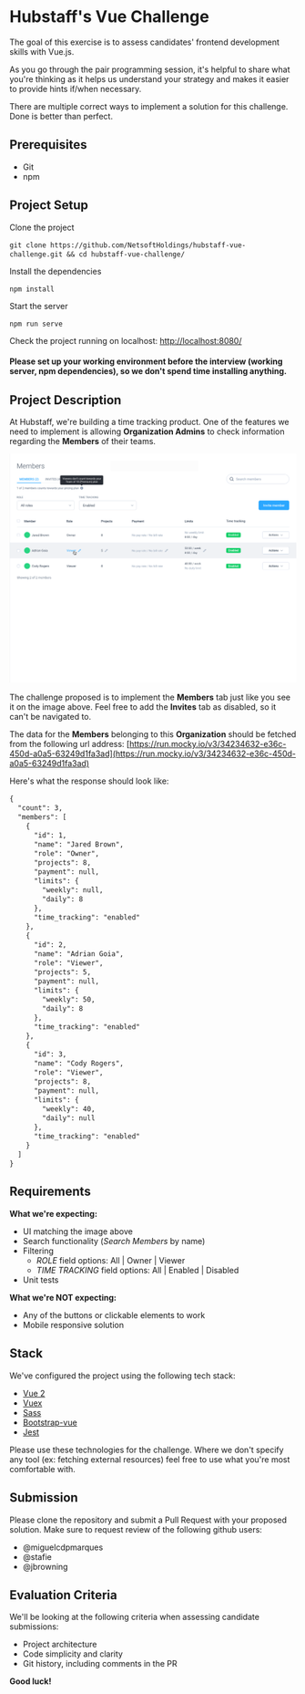 # Hubstaff's Vue Challenge
The goal of this exercise is to assess candidates' frontend development skills with Vue.js. 

As you go through the pair programming session, it's helpful to share what you're thinking as it helps us understand your strategy and makes it easier to provide hints if/when necessary.

There are multiple correct ways to implement a solution for this challenge. Done is better than perfect.

## Prerequisites
- Git
- npm

## Project Setup
Clone the project
```
git clone https://github.com/NetsoftHoldings/hubstaff-vue-challenge.git && cd hubstaff-vue-challenge/
```

Install the dependencies
```
npm install
```

Start the server
```
npm run serve
```

Check the project running on localhost: 
[http://localhost:8080/](http://localhost:8080/)

#### Please set up your working environment before the interview (working server, npm dependencies), so we don't spend time installing anything.

## Project Description
At Hubstaff, we're building a time tracking product. One of the features we need to implement is allowing **Organization Admins** to check information regarding the **Members** of their teams. 

![Members Screenshot](./src/assets/img/members-screen.png)

The challenge proposed is to implement the **Members** tab just like you see it on the image above. Feel free to add the **Invites** tab as disabled, so it can't be navigated to.

The data for the **Members** belonging to this **Organization** should be fetched from the following url address:
[https://run.mocky.io/v3/34234632-e36c-450d-a0a5-63249d1fa3ad](https://run.mocky.io/v3/34234632-e36c-450d-a0a5-63249d1fa3ad)

Here's what the response should look like:
```
{
  "count": 3,
  "members": [
    {
      "id": 1,
      "name": "Jared Brown",
      "role": "Owner",
      "projects": 8,
      "payment": null,
      "limits": {
        "weekly": null,
        "daily": 8
      },
      "time_tracking": "enabled"
    },
    {
      "id": 2,
      "name": "Adrian Goia",
      "role": "Viewer",
      "projects": 5,
      "payment": null,
      "limits": {
        "weekly": 50,
        "daily": 8
      },
      "time_tracking": "enabled"
    },
    {
      "id": 3,
      "name": "Cody Rogers",
      "role": "Viewer",
      "projects": 8,
      "payment": null,
      "limits": {
        "weekly": 40,
        "daily": null
      },
      "time_tracking": "enabled"
    }
  ]
}
```

## Requirements
**What we're expecting:**
- UI matching the image above
- Search functionality (*Search Members* by name)
- Filtering
  - *ROLE* field options: All | Owner | Viewer
  - *TIME TRACKING* field options: All | Enabled | Disabled
- Unit tests

**What we're NOT expecting:**
- Any of the buttons or clickable elements to work
- Mobile responsive solution

## Stack
We've configured the project using the following tech stack:
- [Vue 2](https://vuejs.org/v2/api/)
- [Vuex](https://vuex.vuejs.org/)
- [Sass](https://sass-lang.com/)
- [Bootstrap-vue](https://bootstrap-vue.org/)
- [Jest](https://jestjs.io/)

Please use these technologies for the challenge. Where we don't specify any tool (ex: fetching external resources) feel free to use what you're most comfortable with. 

## Submission
Please clone the repository and submit a Pull Request with your proposed solution. Make sure to request review of the following github users:
- @miguelcdpmarques
- @stafie
- @jbrowning

## Evaluation Criteria
We'll be looking at the following criteria when assessing candidate submissions:
- Project architecture
- Code simplicity and clarity
- Git history, including comments in the PR

**Good luck!**
